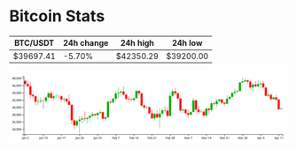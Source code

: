# Bitcoin Stats

BTC/USDT|24h change|24h high|24h low|
|---|---|---|---|
|$39697.41|-5.70%|$42350.29|$39200.00|

<img src="./chart.svg">
